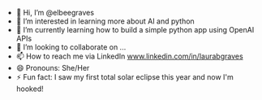 - 👋 Hi, I’m @elbeegraves
- 👀 I’m interested in learning more about AI and python
- 🌱 I’m currently learning how to build a simple python app using OpenAI APIs
- 💞️ I’m looking to collaborate on ...
- 📫 How to reach me via LinkedIn www.linkedin.com/in/laurabgraves
- 😄 Pronouns: She/Her
- ⚡ Fun fact: I saw my first total solar eclipse this year and now I'm hooked! 

<!---
elbeegraves/elbeegraves is a ✨ special ✨ repository because its `README.md` (this file) appears on your GitHub profile.
You can click the Preview link to take a look at your changes.
--->
